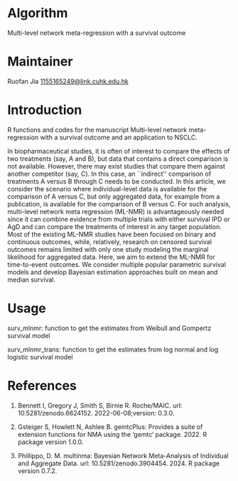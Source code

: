 # Algorithm

Multi-level network meta-regression with a survival outcome

# Maintainer

Ruofan Jia 1155165249@link.cuhk.edu.hk

# Introduction

R functions and codes for the manuscript Multi-level network meta-regression with a survival outcome and an application to NSCLC.

In biopharmaceutical studies, it is often of interest to compare the effects of two treatments (say, A and B), but data that contains a direct comparison is not available. However, there may exist studies that compare them against another competitor (say, C). In this case, an ``indirect'' comparison of treatments A versus B through C needs to be conducted. In this article, we consider the scenario where individual-level data is available for the comparison of A versus C, but only aggregated data, for example from a publication, is available for the comparison of B versus C. For such analysis, multi-level network meta regression (ML-NMR) is advantageously needed since it can combine evidence from multiple trials with either survival IPD or AgD and can compare the treatments of interest in any target population. Most of the existing ML-NMR studies have been focused on binary and continuous outcomes, while, relatively, research on censored survival outcomes remains limited with only one study modeling the marginal likelihood for aggregated data. Here, we aim to extend the ML-NMR for time-to-event outcomes. We consider multiple popular parametric survival models and develop Bayesian estimation approaches built on mean and median survival. 

# Usage


surv_mlnmr: function to get the estimates from Weibull and Gompertz survival model

surv_mlnmr_trans: function to get the estimates from log normal and log logistic survival model

# References

1. Bennett I, Gregory J, Smith S, Birnie R. Roche/MAIC. url: 10.5281/zenodo.6624152. 2022-06-08;version: 0.3.0.

2. Gsteiger S, Howlett N, Ashlee B. gemtcPlus: Provides a suite of extension functions for NMA using the ‘gemtc‘ package. 2022. R package version
1.0.0.

3. Phillippo, D. M. multinma: Bayesian Network Meta-Analysis of Individual and Aggregate Data. url: 10.5281/zenodo.3904454. 2024. R package version 0.7.2.
